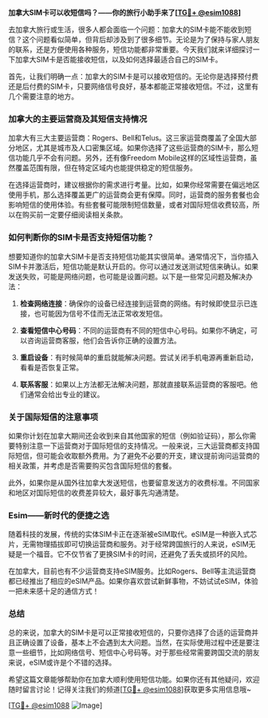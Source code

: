 **加拿大SIM卡可以收短信吗？——你的旅行小助手来了[[TG💪+ @esim1088](https://t.me/s/esim1088)]**

去加拿大旅行或生活，很多人都会面临一个问题：加拿大的SIM卡能不能收到短信？这个问题看似简单，但背后却涉及到了很多细节。无论是为了保持与家人朋友的联系，还是方便使用各种服务，短信功能都非常重要。今天我们就来详细探讨一下加拿大SIM卡是否能接收短信，以及如何选择最适合自己的SIM卡。

首先，让我们明确一点：加拿大的SIM卡是可以接收短信的。无论你是选择预付费还是后付费的SIM卡，只要网络信号良好，基本都能正常接收短信。不过，这里有几个需要注意的地方。

### **加拿大的主要运营商及其短信支持情况**

加拿大有三大主要运营商：Rogers、Bell和Telus。这三家运营商覆盖了全国大部分地区，尤其是城市及人口密集区域。如果你选择了这些运营商的SIM卡，那么短信功能几乎不会有问题。另外，还有像Freedom Mobile这样的区域性运营商，虽然覆盖范围有限，但在特定区域内也能提供稳定的短信服务。

在选择运营商时，建议根据你的需求进行考量。比如，如果你经常需要在偏远地区使用手机，那么选择覆盖更广的运营商会更有保障。同时，运营商的服务套餐也会影响短信的使用体验。有些套餐可能限制短信数量，或者对国际短信收费较高，所以在购买前一定要仔细阅读相关条款。

### **如何判断你的SIM卡是否支持短信功能？**

想要知道你的加拿大SIM卡是否支持短信功能其实很简单。通常情况下，当你插入SIM卡并激活后，短信功能是默认开启的。你可以通过发送测试短信来确认。如果发送失败，可能是网络问题，也可能是设置问题。以下是一些常见问题及解决办法：

1. **检查网络连接**：确保你的设备已经连接到运营商的网络。有时候即使显示已连接，也可能因为信号不佳而无法正常收发短信。
   
2. **查看短信中心号码**：不同的运营商有不同的短信中心号码。如果你不确定，可以咨询运营商客服，他们会告诉你正确的设置方法。

3. **重启设备**：有时候简单的重启就能解决问题。尝试关闭手机电源再重新启动，看看是否恢复正常。

4. **联系客服**：如果以上方法都无法解决问题，那就直接联系运营商的客服吧。他们通常会给出专业的建议。

### **关于国际短信的注意事项**

如果你计划在加拿大期间还会收到来自其他国家的短信（例如验证码），那么你需要特别注意一下运营商对于国际短信的支持情况。一般来说，三大运营商都支持国际短信，但可能会收取额外费用。为了避免不必要的开支，建议提前询问运营商的相关政策，并考虑是否需要购买包含国际短信的套餐。

此外，如果你是从国外往加拿大发送短信，也要留意发送方的收费标准。不同国家和地区对国际短信的收费差异较大，最好事先沟通清楚。

### **Esim——新时代的便捷之选**

随着科技的发展，传统的实体SIM卡正在逐渐被eSIM取代。eSIM是一种嵌入式芯片，无需物理插拔即可切换运营商和服务。对于经常跨国旅行的人来说，eSIM无疑是一个福音。它不仅节省了更换SIM卡的时间，还避免了丢失或损坏的风险。

在加拿大，目前也有不少运营商支持eSIM服务。比如Rogers、Bell等主流运营商都已经推出了相应的eSIM产品。如果你喜欢尝试新鲜事物，不妨试试eSIM，体验一把未来感十足的通信方式！

### **总结**

总的来说，加拿大的SIM卡是可以正常接收短信的，只要你选择了合适的运营商并且正确设置了设备，基本上不会遇到太大问题。当然，在实际使用过程中还是要注意一些细节，比如网络信号、短信中心号码等。对于那些经常需要跨国交流的朋友来说，eSIM或许是个不错的选择。

希望这篇文章能够帮助你在加拿大顺利使用短信功能。如果你还有其他疑问，欢迎随时留言讨论！记得关注我们的频道[[TG💪+ @esim1088](https://t.me/s/esim1088)]获取更多实用信息哦~

[[TG💪+ @esim1088](https://t.me/s/esim1088) ![Image](https://i.postimg.cc/4NQfJmqS/Snipaste-2025-05-13-00-14-12.png)]